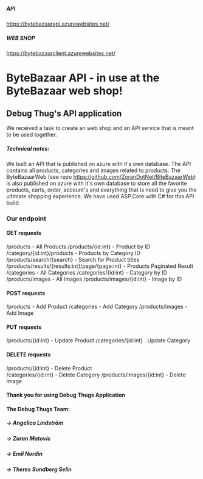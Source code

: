 ##### API
https://bytebazaarapi.azurewebsites.net/
##### WEB SHOP
https://bytebazaarclient.azurewebsites.net/

# ByteBazaar API - in use at the ByteBazaar web shop!
## Debug Thug's API application
We received a task to create an web shop and an API service that is meant to be used together. 

##### Technical notes:
We built an API that is published on azure with it's own database. The API contains all products, categories and images related to products. 
The ByteBazaarWeb (see repo https://github.com/ZoranDotNet/BiteBazaarWeb) is also published on azure with it's own database to store all the favorite products, carts, order, account's and everything that is need to give you the ultimate shopping experience.
We have used ASP.Core with C# for this API build. 

### Our endpoint
#### GET requests
/products - All Products
/products/{id:int} - Product by ID
/category/{id:int}/products - Products by Category ID
/products/search/{search} - Search for Product titles
/products/results/{results:int}/page/{page:int} - Products Paginated Result
/categories - All Categories
/categories/{id:int} - Category by ID
/products/images - All Images
/products/images/{id:int} - Image by ID

#### POST requests
/products - Add Product
/categories - Add Category
/products/images - Add Image

#### PUT requests
/products/{id:int} -  Update Product
/categories/{id:int} . Update Category

#### DELETE requests
/products/{id:int} - Delete Product           
/categories/{id:int} - Delete Category
/products/images/{id:int} - Delete Image


#### Thank you for using Debug Thugs Application


#### The Debug Thugs Team:
##### -> Angelica Lindström
##### -> Zoran Matovic
##### -> Emil Nordin
##### -> Theres Sundberg Selin
